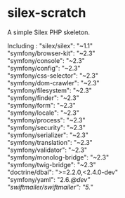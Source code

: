 silex-scratch
=============

A simple Silex PHP skeleton.

Including :
  "silex/silex": "~1.1"  
  "symfony/browser-kit": "~2.3"  
  "symfony/console": "~2.3"  
  "symfony/config": "~2.3"  
  "symfony/css-selector": "~2.3"  
  "symfony/dom-crawler": "~2.3"  
  "symfony/filesystem": "~2.3"  
  "symfony/finder": "~2.3"  
  "symfony/form": "~2.3"  
  "symfony/locale": "~2.3"  
  "symfony/process": "~2.3"  
  "symfony/security": "~2.3"  
  "symfony/serializer": "~2.3"  
  "symfony/translation": "~2.3"  
  "symfony/validator": "~2.3"  
  "symfony/monolog-bridge": "~2.3"  
  "symfony/twig-bridge": "~2.3"  
  "doctrine/dbal": ">=2.2.0,<2.4.0-dev"  
  "symfony/yaml": "2.6.*@dev"  
  "swiftmailer/swiftmailer": "5.*"  
